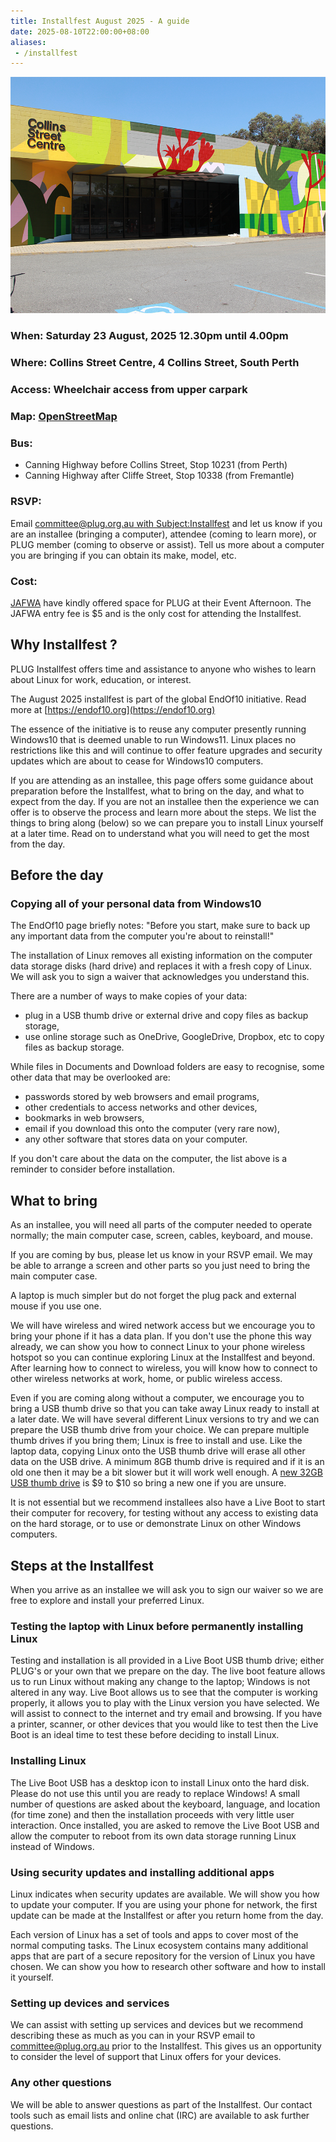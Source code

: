 ```yaml
---
title: Installfest August 2025 - A guide
date: 2025-08-10T22:00:00+08:00
aliases:
 - /installfest
---
```


<!--more-->
[![Insallfest August 2025](CollinsStreetCentre.png)](https://onlineservices.southperth.wa.gov.au/facilities/facility/collins-street-centre)


### When:   Saturday 23 August, 2025 12.30pm until 4.00pm

### Where:  Collins Street Centre, 4 Collins Street, South Perth

### Access: Wheelchair access from upper carpark

### Map:    [OpenStreetMap](https://www.openstreetmap.org/#map=18/-31.980788/115.875957)

### Bus:
 * Canning Highway before Collins Street, Stop 10231 (from Perth)
 * Canning Highway after Cliffe Street,   Stop 10338 (from Fremantle)

### RSVP:

Email [committee@plug.org.au with Subject:Installfest](mailto:committee@plug.org.au?subject=Installfest) and let us know if you are an installee (bringing a computer), attendee (coming to learn more), or PLUG member (coming to observe or assist). Tell us more about a computer you are bringing if you can obtain its make, model, etc. 

### Cost:

[JAFWA](https://jafwa.asn.au) have kindly offered space for PLUG at their Event Afternoon. The JAFWA entry fee is $5 and is the only cost for attending the Installfest.

## Why Installfest ?

PLUG Installfest offers time and assistance to anyone who wishes to learn about Linux for work, education, or interest.

The August 2025 installfest is part of the global EndOf10 initiative. Read more at [https://endof10.org](https://endof10.org)

The essence of the initiative is to reuse any computer presently running Windows10 that is deemed unable to run Windows11. Linux places no restrictions like this and will continue to offer feature upgrades and security updates which are about to cease for Windows10 computers. 

If you are attending as an installee, this page offers some guidance about preparation before the Installfest, what to bring on the day, and what to expect from the day. If you are not an installee then the experience we can offer is to observe the process and learn more about the steps. We list the things to bring along (below) so we can prepare you to install Linux yourself at a later time. Read on to understand what you will need to get the most from the day.

## Before the day

### Copying all of your personal data from Windows10

The EndOf10 page briefly notes: "Before you start, make sure to back up any important data from the computer you're about to reinstall!"

The installation of Linux removes all existing information on the computer data storage disks (hard drive) and replaces it with a fresh copy of Linux. We will ask you to sign a waiver that acknowledges you understand this.  

There are a number of ways to make copies of your data:

- plug in a USB thumb drive or external drive and copy files as backup storage,
- use online storage such as OneDrive, GoogleDrive, Dropbox, etc to copy files as backup storage.

While files in Documents and Download folders are easy to recognise, some other data that may be overlooked are:

- passwords stored by web browsers and email programs,
- other credentials to access networks and other devices,
- bookmarks in web browsers,
- email if you download this onto the computer (very rare now),
- any other software that stores data on your computer.

If you don't care about the data on the computer, the list above is a reminder to consider before installation.

## What to bring

As an installee, you will need all parts of the computer needed to operate normally; the main computer case, screen, cables, keyboard, and mouse.

If you are coming by bus, please let us know in your RSVP email. We may be able to arrange a screen and other parts so you just need to bring the main computer case. 

A laptop is much simpler but do not forget the plug pack and external mouse if you use one.

We will have wireless and wired network access but we encourage you to bring your phone if it has a data plan. If you don't use the phone this way already, we can show you how to connect Linux to your phone wireless hotspot so you can continue exploring Linux at the Installfest and beyond. After learning how to connect to wireless, you will know how to connect to other wireless networks at work, home, or public wireless access.

Even if you are coming along without a computer, we encourage you to bring a USB thumb drive so that you can take away Linux ready to install at a later date. We will have several different Linux versions to try and we can prepare the USB thumb drive from your choice. We can prepare multiple thumb drives if you bring them; Linux is free to install and use. Like the laptop data, copying Linux onto the USB thumb drive will erase all other data on the USB drive. A minimum 8GB thumb drive is required and if it is an old one then it may be a bit slower but it will work well enough. A [new 32GB USB thumb drive](https://www.ple.com.au/products/659054/sandisk-cruzer-glide-32gb-usb-30-type-a-flash-drive) is $9 to $10 so bring a new one if you are unsure. 

It is not essential but we recommend installees also have a Live Boot to start their computer for recovery, for testing without any access to existing data on the hard storage, or to use or demonstrate Linux on other Windows computers. 

## Steps at the Installfest

When you arrive as an installee we will ask you to sign our waiver so we are free to explore and install your preferred Linux. 

### Testing the laptop with Linux before permanently installing Linux

Testing and installation is all provided in a Live Boot USB thumb drive; either PLUG's or your own that we prepare on the day. The live boot feature allows us to run Linux without making any change to the laptop; Windows is not altered in any way. Live Boot allows us to see that the computer is working properly, it allows you to play with the Linux version you have selected. We will assist to connect to the internet and try email and browsing. If you have a printer, scanner, or other devices that you would like to test then the Live Boot is an ideal time to test these before deciding to install Linux.

### Installing Linux

The Live Boot USB has a desktop icon to install Linux onto the hard disk. Please do not use this until you are ready to replace Windows! A small number of questions are asked about the keyboard, language, and location (for time zone) and then the installation proceeds with very little user interaction. Once installed, you are asked to remove the Live Boot USB and allow the computer to reboot from its own data storage running Linux instead of Windows.

### Using security updates and installing additional apps

Linux indicates when security updates are available. We will show you how to update your computer. If you are using your phone for network, the first update can be made at the Installfest or after you return home from the day.

Each version of Linux has a set of tools and apps to cover most of the normal computing tasks. The Linux ecosystem contains many additional apps that are part of a secure repository for the version of Linux you have chosen. We can show you how to research other software and how to install it yourself.

### Setting up devices and services

We can assist with setting up services and devices but we recommend describing these as much as you can in your RSVP email to committee@plug.org.au prior to the Installfest. This gives us an opportunity to consider the level of support that Linux offers for your devices.

### Any other questions

We will be able to answer questions as part of the Installfest. Our contact tools such as email lists and online chat (IRC) are available to ask further questions.

         


